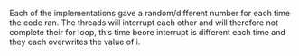 Each of the implementations gave a random/different number for each time the code ran. The threads will interrupt each other and will therefore not complete their for loop, this time beore interrupt is different each time and they each overwrites the value of i.